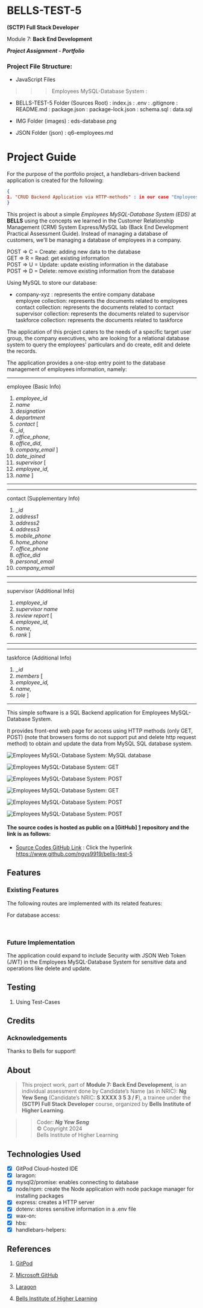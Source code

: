 <!-- .md means markdown -->

<!-- README.md -->
<!-- This file documents the information about the portfolio project. -->
<!-- It should be READ ME first!!! -->

<!-- Heading level 1 -->
# BELLS-TEST-5
**(SCTP) Full Stack Developer**

Module 7: **Back End Development**

***Project Assignment - Portfolio***

<!-- Heading level 3 -->
### Project File Structure:

* JavaScript Files

>>> Employees MySQL-Database System
: 

* BELLS-TEST-5 Folder (Sources Root)
: index.js
: .env
: .gitignore
: README.md
: package.json
: package-lock.json
: schema.sql
: data.sql

* IMG Folder (images)
: eds-database.png


* JSON Folder (json)
: q6-employees.md



<!-- Heading level 1 -->
# Project Guide
For the purpose of the portfolio project, a handlebars-driven backend application is created for the following:

```json
{
1. "CRUD Backend Application via HTTP-methods" : in our case "Employees MySQL-Database System"
}
```

This project is about a simple *Employees MySQL-Database System (EDS)* at **BELLS** using the concepts we learned in the Customer Relationship Management (CRM) System Express/MySQL lab (Back End Development Practical Assessment Guide). Instead of managing a database of customers, we'll be managing a database of employees in a company.

POST => C = Create: adding new data to the database   
GET => R = Read: get existing information   
POST => U = Update: update existing information in the database   
POST => D = Delete: remove existing information from the database

Using MySQL to store our database:

- company-xyz : represents the entire company database\
employee collection: represents the documents related to employees\
contact collection: represents the documents related to contact\
supervisor collection: represents the documents related to supervisor\
taskforce collection: represents the documents related to taskforce 


The application of this project caters to the needs of a specific target user group, the company executives,
who are looking for a relational database system to query the employees' particulars and do create, edit and delete the records.

The application provides a one-stop entry point to the database management of employees information, namely:

***
employee (Basic Info)
1. *employee_id*
2. *name*
3. *designation*
4. *department*
5. *contact* [
6. *_id*,
7. *office_phone*,
8. *office_did*,
9. *company_email* ]
10. *date_joined*
11. *supervisor* [
12. *employee_id*,
13. *name* ]
***

***
contact (Supplementary Info)
1. *_id*
2. *address1*
3. *address2*
4. *address3*
5. *mobile_phone*
6. *home_phone*
7. *office_phone*
8. *office_did*
9. *personal_email*
10. *company_email*
***

***
supervisor (Additional Info)
1. *employee_id*
2. *supervisor name*
3. *review report* [
4. *employee_id*,
5. *name*,
6. *rank* ]

***

***
taskforce (Additional Info)
1. *_id*
2. *members* [
3. *employee_id,*
4. *name,*
5. *role* ]
***

This simple software is a SQL Backend application for Employees MySQL-Database System.

It provides front-end web page for access using HTTP methods (only GET, POST) (note that browsers forms do not support put and delete http request method) to obtain and update the data from MySQL SQL database system.


![Employees MySQL-Database System: MySQL database](img/eds-database.png "database")

![Employees MySQL-Database System: GET](img/eds-search-employees.png "Query String => Search Engine")

![Employees MySQL-Database System: POST](img/POST-Create.png "POST => Create")

![Employees MySQL-Database System: GET](img/GET-Read.png "GET => Read")

![Employees MySQL-Database System: POST](img/POST-Update.png "POST => Update")

![Employees MySQL-Database System: POST](img/POST-Delete.png "POST => Delete")



<!-- Heading level 4 -->
#### The source codes is hosted as public on a [GitHub] [1] repository and the link is as follows: 

- [Source Codes GitHub Link](https://www.github.com/ngys9919/bells-test-5 "My source-codes!")
: Click the hyperlink <https://www.github.com/ngys9919/bells-test-5>




<!-- Heading level 2 -->
## Features

<!-- Heading level 3 -->
### Existing Features
The following routes are implemented with its related features:

For database access:



<br/>


<!-- Heading level 3 -->
### Future Implementation
The application could expand to include Security with JSON Web Token (JWT) in the Employees MySQL-Database System for sensitive data and operations like delete and update.

<!-- Heading level 2 -->
## Testing


1. Using Test-Cases




<!-- Heading level 2 -->
## Credits

### Acknowledgements
Thanks to Bells for support!

<!-- Heading level 2 -->
## About
> This project work, part of **Module 7: Back End Development**, 
> is an individual assessment done by Candidate’s Name (as in NRIC): **Ng Yew Seng** (Candidate’s NRIC: **S XXXX 3 5 3 / F**), 
> a trainee under the **(SCTP) Full Stack Developer** course, organized by **Bells Institute of Higher Learning**. 

>>
>> Coder: ***Ng Yew Seng***\
>> © Copyright 2024\
>> Bells Institute of Higher Learning


<!-- Heading level 2 -->
## Technologies Used
- [x] GitPod Cloud-hosted IDE
- [x] laragon: 
- [x] mysql2/promise: enables connecting to database
- [x] node/npm: create the Node application with node package manager for installing packages
- [x] express: creates a HTTP server
- [x] dotenv: stores sensitive information in a .env file
- [x] wax-on: 
- [x] hbs: 
- [x] handlebars-helpers: 

<!-- Heading level 2 -->
## References
1.  [GitPod](https://gitpod.io)

2.  [Microsoft GitHub](https://www.github.com)

3.  [Laragon](https://laragon.org)

4.  [Bells Institute of Higher Learning](https://bells.sg)

<!-- hyperlinks -->
[1]: https://github.com "GitHub"